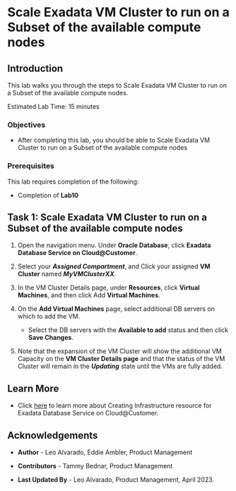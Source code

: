 


# Scale Exadata VM Cluster to run on a Subset of the available compute nodes


## Introduction

This lab walks you through the steps to Scale Exadata VM Cluster to run on a Subset of the available compute nodes.

Estimated Lab Time: 15 minutes

<!-- Watch the video below for a quick walk-through of the lab.
[Create an Exadata Database Service on Cloud@Customer Infrastructure](youtube:DCrivNA5bs8)
-->
### Objectives

-   After completing this lab, you should be able to Scale Exadata VM Cluster to run on a Subset of the available compute nodes

### Prerequisites

This lab requires completion of the following:

* Completion of **Lab10**

## Task 1: Scale Exadata VM Cluster to run on a Subset of the available compute nodes 

1. Open the navigation menu. Under **Oracle Database**, click **Exadata Database Service on Cloud@Customer**.
   
2. Select your ***Assigned Compartment***, and Click your assigned **VM Cluster** named ***MyVMClusterXX***.
   
3. In the VM Cluster Details page, under **Resources**, click **Virtual Machines**, and then click Add **Virtual Machines**.

4. On the **Add Virtual Machines** page, select additional DB servers on which to add the VM.
   
      * Select the DB servers with the **Available to add** status and then click **Save Changes**.

5. Note that the expansion of the VM Cluster will show the additional VM Capacity on the **VM Cluster Details page** and that the status of the VM Cluster will remain in the ***Updating*** state until the VMs are fully added.


## Learn More

* Click [here](https://docs.oracle.com/en/engineered-systems/exadata-cloud-at-customer/ecccm/ecc-provisioning.html#GUID-4CB5B5E1-E853-4CA2-B43D-54CD18A8F28A) to learn more about Creating Infrastructure resource for Exadata Database Service on Cloud@Customer.

## Acknowledgements

* **Author** - Leo Alvarado, Eddie Ambler, Product Management

* **Contributors** - Tammy Bednar, Product Management

* **Last Updated By** - Leo Alvarado, Product Management, April 2023.
